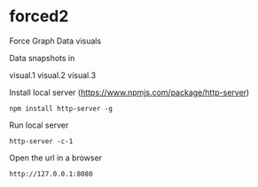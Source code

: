 # forced2
Force Graph Data visuals

Data snapshots in

visual.1
visual.2
visual.3

Install local server (https://www.npmjs.com/package/http-server)

    npm install http-server -g


Run local server

    http-server -c-1


Open the url in a browser

    http://127.0.0.1:8080
